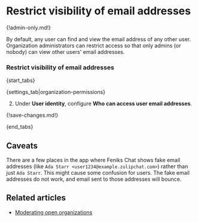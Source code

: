 # Restrict visibility of email addresses

{!admin-only.md!}

By default, any user can find and view the email address of any other
user.  Organization administrators can restrict access so that only
admins (or nobody) can view other users' email addresses.

### Restrict visibility of email addresses

{start_tabs}

{settings_tab|organization-permissions}

2. Under **User identity**, configure **Who can access user email addresses**.

{!save-changes.md!}

{end_tabs}

## Caveats

There are a few places in the app where Feniks Chat shows fake email addresses (like
`Ada Starr <user1234@example.zulipchat.com>`) rather than just `Ada Starr`. This might
cause some confusion for users. The fake email addresses do not work, and
email sent to those addresses will bounce.

## Related articles

* [Moderating open organizations](/help/moderating-open-organizations)
